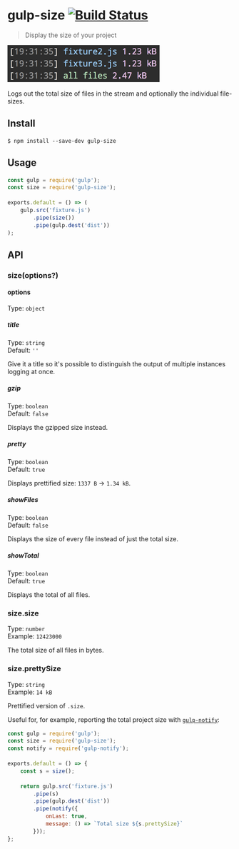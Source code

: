 # gulp-size [![Build Status](https://travis-ci.org/sindresorhus/gulp-size.svg?branch=master)](https://travis-ci.org/sindresorhus/gulp-size)

> Display the size of your project

<img src="screenshot.png" width="341">

Logs out the total size of files in the stream and optionally the individual file-sizes.


## Install

```
$ npm install --save-dev gulp-size
```


## Usage

```js
const gulp = require('gulp');
const size = require('gulp-size');

exports.default = () => (
	gulp.src('fixture.js')
		.pipe(size())
		.pipe(gulp.dest('dist'))
);
```


## API

### size(options?)

#### options

Type: `object`

##### title

Type: `string`<br>
Default: `''`

Give it a title so it's possible to distinguish the output of multiple instances logging at once.

##### gzip

Type: `boolean`<br>
Default: `false`

Displays the gzipped size instead.

##### pretty

Type: `boolean`<br>
Default: `true`

Displays prettified size: `1337 B` → `1.34 kB`.

##### showFiles

Type: `boolean`<br>
Default: `false`

Displays the size of every file instead of just the total size.

##### showTotal

Type: `boolean`<br>
Default: `true`

Displays the total of all files.

### size.size

Type: `number`<br>
Example: `12423000`

The total size of all files in bytes.

### size.prettySize

Type: `string`<br>
Example: `14 kB`

Prettified version of `.size`.

Useful for, for example, reporting the total project size with [`gulp-notify`](https://github.com/mikaelbr/gulp-notify):

```js
const gulp = require('gulp');
const size = require('gulp-size');
const notify = require('gulp-notify');

exports.default = () => {
	const s = size();

	return gulp.src('fixture.js')
		.pipe(s)
		.pipe(gulp.dest('dist'))
		.pipe(notify({
			onLast: true,
			message: () => `Total size ${s.prettySize}`
		}));
};
```

